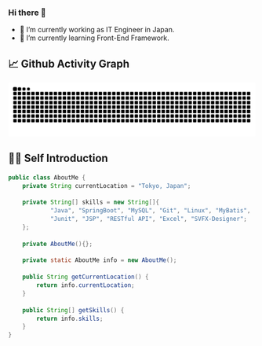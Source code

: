 ### Hi there 👋

<!--
**92rw/92rw** is a ✨ _special_ ✨ repository because its `README.md` (this file) appears on your GitHub profile.

Here are some ideas to get you started:
-->

- 🔭 I’m currently working as IT Engineer in Japan.
- 🌱 I’m currently learning Front-End Framework.
<!--
- 👯 I’m looking to collaborate on ...
- 🤔 I’m looking for help with ...
- 💬 Ask me about ...
- 📫 How to reach me: ...
- 😄 Pronouns: ...
- ⚡ Fun fact: ...
-->

## 📈 Github Activity Graph

<picture>
  <source media="(prefers-color-scheme: dark)" srcset="https://raw.githubusercontent.com/92rw/92rw/output/github-contribution-grid-snake-dark.svg">
  <source media="(prefers-color-scheme: light)" srcset="https://raw.githubusercontent.com/92rw/92rw/output/github-contribution-grid-snake.svg">
  <img alt="github contribution grid snake animation" src="https://raw.githubusercontent.com/92rw/92rw/output/github-contribution-grid-snake.svg">
</picture>

## 👨‍💻 Self Introduction

```java
public class AboutMe {
    private String currentLocation = "Tokyo, Japan";

    private String[] skills = new String[]{
            "Java", "SpringBoot", "MySQL", "Git", "Linux", "MyBatis",
			"Junit", "JSP", "RESTful API", "Excel", "SVFX-Designer";
    };

    private AboutMe(){};
    
    private static AboutMe info = new AboutMe();

    public String getCurrentLocation() {
        return info.currentLocation;
    }

    public String[] getSkills() {
        return info.skills;
    }
}
```

